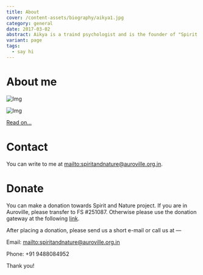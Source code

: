 ```yaml
---
title: About
cover: /content-assets/biography/aikya1.jpg
category: general
date: 2017-03-02
abstract: Aikya is a traind psychologist and is the founder of "Spirit and Nature" in Auroville.
variant: page
tags:
  - say hi
---
```


# About me

![Img](/content-assets/biography/aikya1.jpg)

![Img](/content-assets/biography/aikya2.jpg)

[Read on…](/reconnecting-with-spirit-through-nature)

# Contact

You can write to me at <mailto:spiritandnature@auroville.org.in>.

# Donate

You can make a donation towards Spirit and Nature project. If you are in Auroville, please transfer to FS #251087. Otherwise please use the donation gateway at the following [link](https://www.auroville.com/donations/).

After placing a donation, please send us a short e-mail or call us at —

Email: <mailto:spiritandnature@auroville.org.in>

Phone: +91 9488084952

Thank you!

